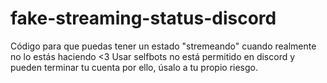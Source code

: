 # fake-streaming-status-discord

Código para que puedas tener un estado "stremeando" cuando realmente no lo estás haciendo &lt;3 
Usar selfbots no está permitido en discord y pueden terminar tu cuenta por ello, úsalo a tu propio riesgo.
